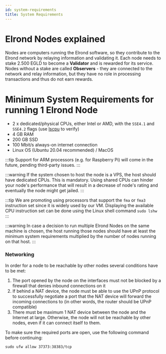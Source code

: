 ```yaml
---
id: system-requirements
title: System Requirements
---
```


# **Elrond Nodes explained**

Nodes are computers running the Elrond software, so they contribute to the Elrond network by relaying information and validating it. Each node needs to stake 2.500 EGLD to become a **Validator** and is rewarded for its service. Nodes without a stake are called **Observers** - they are connected to the network and relay information, but they have no role in processing transactions and thus do not earn rewards.

# **Minimum System Requirements for running 1 Elrond Node**

- 2 x dedicated/physical CPUs, either Intel or AMD, with the `SSE4.1` and `SSE4.2` flags (use [lscpu](https://manpages.ubuntu.com/manpages/trusty/man1/lscpu.1.html) to verify)
- 4 GB RAM
- 200 GB SSD
- 100 Mbit/s always-on internet connection
- Linux OS (Ubuntu 20.04 recommended) / MacOS

:::tip
Support for ARM processors (e.g. for Raspberry Pi) will come in the future, pending third-party issues.
:::

:::warning
If the system chosen to host the node is a VPS, the host should have dedicated CPUs. This is mandatory. Using shared CPUs can hinder your node's performance that will result in a decrease of node's rating and eventually the node might get jailed.
:::

:::tip
We are promoting using processors that support the `fma` or `fma3` instruction set since it is widely used by our VM. Displaying the available CPU instruction set can be done using the Linux shell command `sudo lshw` 
:::

:::warning
In case a decision to run multiple Elrond Nodes on the same machine is chosen, the host running those nodes should have at least the minimum system requirements multiplied by the number of nodes running on that host.
:::

### **Networking**

In order for a node to be reachable by other nodes several conditions have to be met:

1. The port opened by the node on the interfaces must not be blocked by a firewall that denies inbound connections on it
2. If behind a NAT device, the node must be able to use the UPnP protocol to successfully negotiate a port that the NAT device will forward the incoming connections to (in other words, the router should be UPnP compatible)
3. There must be maximum 1 NAT device between the node and the Internet at large. Otherwise, the node will not be reachable by other nodes, even if it can connect itself to them.

To make sure the required ports are open, use the following command before continuing:

```
sudo ufw allow 37373:38383/tcp
```
